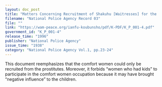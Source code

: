 ```yaml
---
layout: doc_post
title: "Matters Concerning Recruitment of Shakuhu [Waitresses] for the North China Expeditionary Army"
filename: "National Police Agency Record 03"
file: ""
link: "https://wam-peace.org/ianfu-koubunsho/pdf/K-PDF/K_P_001-4.pdf"
government_id: "K_P_001-4"
release_time: "1996"
publisher: "National Police Agency"
issue_time: "1938"
category: "National Police Agency Vol.1, pp.23-24"
---
```

This document reemphasizes that the comfort women could only be recruited from the prostitutes. Moreover, it forbids “women who had kids” to participate in the comfort women occupation because it may have brought “negative influence” to the children.
